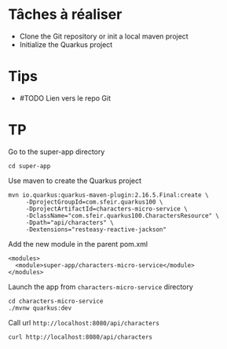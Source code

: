 # Tâches à réaliser 

- Clone the Git repository or init a local maven project 
- Initialize the Quarkus project

# Tips

- #TODO Lien vers le repo Git

# TP


Go to the super-app directory
```shell
cd super-app
```

Use maven to create the Quarkus project
```shell
mvn io.quarkus:quarkus-maven-plugin:2.16.5.Final:create \
     -DprojectGroupId=com.sfeir.quarkus100 \
     -DprojectArtifactId=characters-micro-service \
     -DclassName="com.sfeir.quarkus100.CharactersResource" \
     -Dpath="api/characters" \
     -Dextensions="resteasy-reactive-jackson"
```

Add the new module in the parent pom.xml

```shell
<modules>
  <module>super-app/characters-micro-service</module>
</modules>
```

Launch the app from `characters-micro-service` directory

```shell
cd characters-micro-service
./mvnw quarkus:dev
```

Call url `http://localhost:8080/api/characters`

```shell
curl http://localhost:8080/api/characters
```



